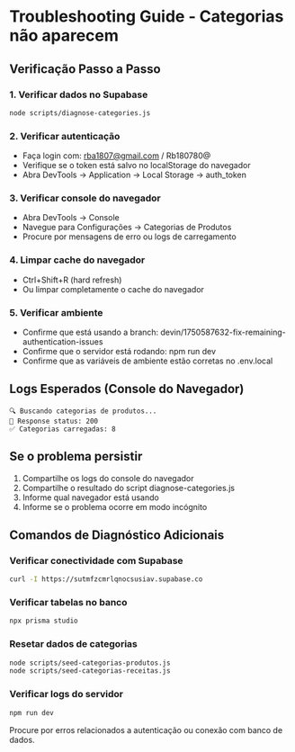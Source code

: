 # Troubleshooting Guide - Categorias não aparecem

## Verificação Passo a Passo

### 1. Verificar dados no Supabase
```bash
node scripts/diagnose-categories.js
```

### 2. Verificar autenticação
- Faça login com: rba1807@gmail.com / Rb180780@
- Verifique se o token está salvo no localStorage do navegador
- Abra DevTools → Application → Local Storage → auth_token

### 3. Verificar console do navegador
- Abra DevTools → Console
- Navegue para Configurações → Categorias de Produtos
- Procure por mensagens de erro ou logs de carregamento

### 4. Limpar cache do navegador
- Ctrl+Shift+R (hard refresh)
- Ou limpar completamente o cache do navegador

### 5. Verificar ambiente
- Confirme que está usando a branch: devin/1750587632-fix-remaining-authentication-issues
- Confirme que o servidor está rodando: npm run dev
- Confirme que as variáveis de ambiente estão corretas no .env.local

## Logs Esperados (Console do Navegador)
```
🔍 Buscando categorias de produtos...
📡 Response status: 200
✅ Categorias carregadas: 8
```

## Se o problema persistir
1. Compartilhe os logs do console do navegador
2. Compartilhe o resultado do script diagnose-categories.js
3. Informe qual navegador está usando
4. Informe se o problema ocorre em modo incógnito

## Comandos de Diagnóstico Adicionais

### Verificar conectividade com Supabase
```bash
curl -I https://sutmfzcmrlqnocsusiav.supabase.co
```

### Verificar tabelas no banco
```bash
npx prisma studio
```

### Resetar dados de categorias
```bash
node scripts/seed-categorias-produtos.js
node scripts/seed-categorias-receitas.js
```

### Verificar logs do servidor
```bash
npm run dev
```
Procure por erros relacionados a autenticação ou conexão com banco de dados.
